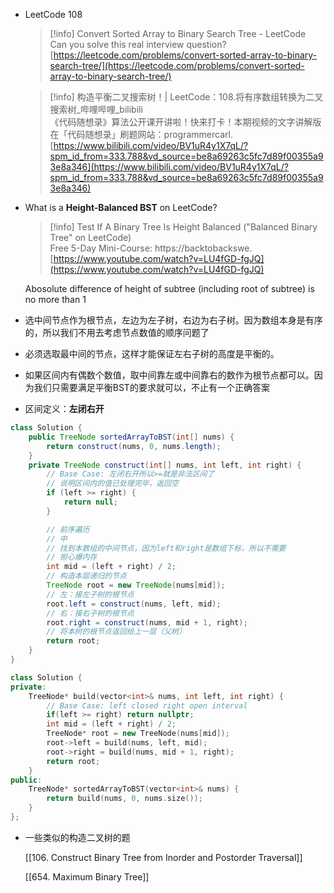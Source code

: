 - LeetCode 108
    
    > [!info] Convert Sorted Array to Binary Search Tree - LeetCode  
    > Can you solve this real interview question?  
    > [https://leetcode.com/problems/convert-sorted-array-to-binary-search-tree/](https://leetcode.com/problems/convert-sorted-array-to-binary-search-tree/)  
    
    > [!info] 构造平衡二叉搜索树！| LeetCode：108.将有序数组转换为二叉搜索树_哔哩哔哩_bilibili  
    > 《代码随想录》算法公开课开讲啦！快来打卡！本期视频的文字讲解版在「代码随想录」刷题网站：programmercarl.  
    > [https://www.bilibili.com/video/BV1uR4y1X7qL/?spm_id_from=333.788&vd_source=be8a69263c5fc7d89f00355a93e8a346](https://www.bilibili.com/video/BV1uR4y1X7qL/?spm_id_from=333.788&vd_source=be8a69263c5fc7d89f00355a93e8a346)  
    
- What is a **Height-Balanced BST** on LeetCode?
    
    > [!info] Test If A Binary Tree Is Height Balanced ("Balanced Binary Tree" on LeetCode)  
    > Free 5-Day Mini-Course: https://backtobackswe.  
    > [https://www.youtube.com/watch?v=LU4fGD-fgJQ](https://www.youtube.com/watch?v=LU4fGD-fgJQ)  
    
    Abosolute difference of height of subtree (including root of subtree) is no more than 1
    
- 选中间节点作为根节点，左边为左子树，右边为右子树。因为数组本身是有序的，所以我们不用去考虑节点数值的顺序问题了
- 必须选取最中间的节点，这样才能保证左右子树的高度是平衡的。
- 如果区间内有偶数个数值，取中间靠左或中间靠右的数作为根节点都可以。因为我们只需要满足平衡BST的要求就可以，不止有一个正确答案
- 区间定义：**左闭右开**

```Java
class Solution {
    public TreeNode sortedArrayToBST(int[] nums) {
        return construct(nums, 0, nums.length);
    }
    private TreeNode construct(int[] nums, int left, int right) {
        // Base Case: 左闭右开所以>=就是非法区间了
        // 说明区间内的值已处理完毕，返回空
        if (left >= right) {
            return null;
        }

        // 前序遍历
        // 中
        // 找到本数组的中间节点，因为left和right是数组下标，所以不需要
        // 担心爆内存
        int mid = (left + right) / 2;
        // 构造本层递归的节点
        TreeNode root = new TreeNode(nums[mid]);
        // 左：接左子树的根节点
        root.left = construct(nums, left, mid);
        // 右：接右子树的根节点
        root.right = construct(nums, mid + 1, right);
        // 将本树的根节点返回给上一层（父树）
        return root;
    }
}
```

```C++
class Solution {
private:
    TreeNode* build(vector<int>& nums, int left, int right) {
        // Base Case: left closed right open interval
        if(left >= right) return nullptr;
        int mid = (left + right) / 2;
        TreeNode* root = new TreeNode(nums[mid]);
        root->left = build(nums, left, mid);
        root->right = build(nums, mid + 1, right);
        return root;
    }
public:
    TreeNode* sortedArrayToBST(vector<int>& nums) {
        return build(nums, 0, nums.size());
    }
};
```

- 一些类似的构造二叉树的题
    
    [[106. Construct Binary Tree from Inorder and Postorder Traversal]]
    
    [[654. Maximum Binary Tree]]